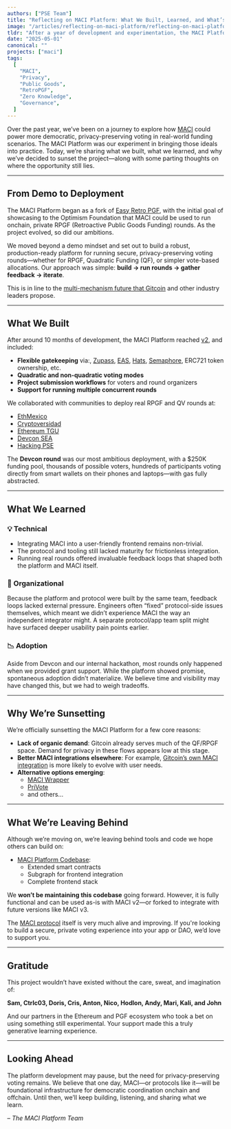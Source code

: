 ```yaml
---
authors: ["PSE Team"]
title: "Reflecting on MACI Platform: What We Built, Learned, and What’s Next"
image: "/articles/reflecting-on-maci-platform/reflecting-on-maci-platform.png"
tldr: "After a year of development and experimentation, the MACI Platform project is being sunset. In this retrospective, we share what we built, what we learned, and how the work can continue."
date: "2025-05-01"
canonical: ""
projects: ["maci"]
tags:
  [
    "MACI",
    "Privacy",
    "Public Goods",
    "RetroPGF",
    "Zero Knowledge",
    "Governance",
  ]
---
```


Over the past year, we’ve been on a journey to explore how [MACI](https://github.com/privacy-scaling-explorations/maci) could power more democratic, privacy-preserving voting in real-world funding scenarios. The MACI Platform was our experiment in bringing those ideals into practice. Today, we’re sharing what we built, what we learned, and why we’ve decided to sunset the project—along with some parting thoughts on where the opportunity still lies.

---

## From Demo to Deployment

The MACI Platform began as a fork of [Easy Retro PGF](https://github.com/gitcoinco/easy-retro-pgf), with the initial goal of showcasing to the Optimism Foundation that MACI could be used to run onchain, private RPGF (Retroactive Public Goods Funding) rounds. As the project evolved, so did our ambitions.

We moved beyond a demo mindset and set out to build a robust, production-ready platform for running secure, privacy-preserving voting rounds—whether for RPGF, Quadratic Funding (QF), or simpler vote-based allocations. Our approach was simple: **build → run rounds → gather feedback → iterate**.

This is in line to the [multi-mechanism future that Gitcoin](https://x.com/gitcoin/status/1881739519101145294) and other industry leaders propose.

---

## What We Built

After around 10 months of development, the MACI Platform reached [v2](https://github.com/privacy-scaling-explorations/maci-platform/releases/tag/v2), and included:

- **Flexible gatekeeping** via:, [Zupass](https://zupass.org/), [EAS](https://eas.eth/), [Hats](https://hatsprotocol.xyz/), [Semaphore](https://semaphore.pse.dev/), ERC721 token ownership, etc.
- **Quadratic and non-quadratic voting modes**
- **Project submission workflows** for voters and round organizers
- **Support for running multiple concurrent rounds**

We collaborated with communities to deploy real RPGF and QV rounds at:

- [EthMexico](https://pse-team.notion.site/case-study-eth-mexico-24?pvs=73)
- [Cryptoversidad](https://pse-team.notion.site/case-study-cryptoversidad-24?pvs=74)
- [Ethereum TGU](https://pse-team.notion.site/case-study-ethereum-tgu-24-trust-round?pvs=74)
- [Devcon SEA](https://pse-team.notion.site/case-study-devcon-sea-24?pvs=74)
- [Hacking PSE](https://pse-team.notion.site/case-study-hacking-pse-24?pvs=74)

The **Devcon round** was our most ambitious deployment, with a $250K funding pool, thousands of possible voters, hundreds of participants voting directly from smart wallets on their phones and laptops—with gas fully abstracted.

---

## What We Learned

### 💡 Technical

- Integrating MACI into a user-friendly frontend remains non-trivial.
- The protocol and tooling still lacked maturity for frictionless integration.
- Running real rounds offered invaluable feedback loops that shaped both the platform and MACI itself.

### 🧭 Organizational

Because the platform and protocol were built by the same team, feedback loops lacked external pressure. Engineers often “fixed” protocol-side issues themselves, which meant we didn’t experience MACI the way an independent integrator might. A separate protocol/app team split might have surfaced deeper usability pain points earlier.

### 📉 Adoption

Aside from Devcon and our internal hackathon, most rounds only happened when we provided grant support. While the platform showed promise, spontaneous adoption didn’t materialize. We believe time and visibility may have changed this, but we had to weigh tradeoffs.

---

## Why We’re Sunsetting

We’re officially sunsetting the MACI Platform for a few core reasons:

- **Lack of organic demand**: Gitcoin already serves much of the QF/RPGF space. Demand for privacy in these flows appears low at this stage.
- **Better MACI integrations elsewhere**: For example, [Gitcoin’s own MACI integration](https://github.com/gitcoinco/MACI_QF) is more likely to evolve with user needs.
- **Alternative options emerging**:
  - [MACI Wrapper](https://github.com/yashgo0018/maci-wrapper)
  - [PriVote](https://github.com/PriVote-Project)
  - and others...

---

## What We’re Leaving Behind

Although we’re moving on, we’re leaving behind tools and code we hope others can build on:

- [MACI Platform Codebase](https://github.com/privacy-scaling-explorations/maci-platform):
  - Extended smart contracts
  - Subgraph for frontend integration
  - Complete frontend stack

We **won’t be maintaining this codebase** going forward. However, it is fully functional and can be used as-is with MACI v2—or forked to integrate with future versions like MACI v3.

The [MACI protocol](https://github.com/privacy-scaling-explorations/maci) itself is very much alive and improving. If you're looking to build a secure, private voting experience into your app or DAO, we’d love to support you.

---

## Gratitude

This project wouldn’t have existed without the care, sweat, and imagination of:

**Sam, Ctrlc03, Doris, Cris, Anton, Nico, Hodlon, Andy, Mari, Kali, and John**

And our partners in the Ethereum and PGF ecosystem who took a bet on using something still experimental. Your support made this a truly generative learning experience.

---

## Looking Ahead

The platform development may pause, but the need for privacy-preserving voting remains. We believe that one day, MACI—or protocols like it—will be foundational infrastructure for democratic coordination onchain and offchain. Until then, we’ll keep building, listening, and sharing what we learn.

_– The MACI Platform Team_
